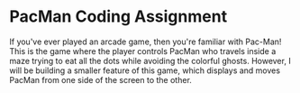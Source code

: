 # PacMan Coding Assignment

If you've ever played an arcade game, then you're familiar with Pac-Man!
This is the game where the player controls PacMan who travels inside a maze trying to eat all the dots while avoiding the colorful ghosts.
However, I will be building a smaller feature of this game, which displays and moves PacMan from one side of the screen to the other.
